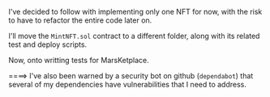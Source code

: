 I've decided to follow with implementing only one NFT for now, with the risk to have to refactor the entire code later on.

I'll move the `MintNFT.sol` contract to a different folder, along with its related test and deploy scripts.

Now, onto writting tests for MarsKetplace.

====> I've also been warned by a security bot on github (`dependabot`) that several of my dependencies have vulnerabilities that I need to address.
